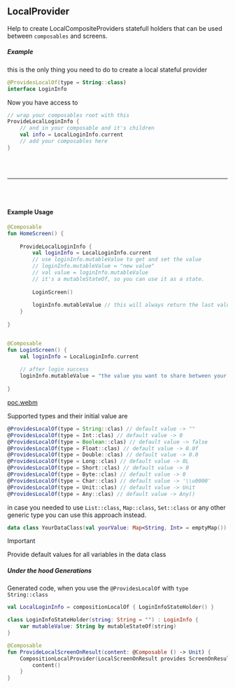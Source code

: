## LocalProvider

Help to create LocalCompositeProviders statefull holders that can be used between `composables` and screens.

##### Example

this is the only thing you need to do to create a local stateful provider

```kotlin
@ProvidesLocalOf(type = String::class)
interface LoginInfo
```

Now you have access to
```kotlin
// wrap your composables root with this
ProvideLocalLoginInfo {
    // and in your composable and it's children
    val info = LocalLoginInfo.current
    // add your composables here
}
```

<br>
<br>

---

<br>
<br>

#### Example Usage
```kotlin
@Composable
fun HomeScreen() {
    
    ProvideLocalLoginInfo {
        val loginInfo = LocalLoginInfo.current
        // use loginInfo.mutableValue to get and set the value
        // loginInfo.mutableValue = "new value" 
        // val value = loginInfo.mutableValue
        // it's a mutableStateOf, so you can use it as a state.
        
        LoginScreen()
        
        loginInfo.mutableValue // this will always return the last value you set anywhere in your tree
    }
    
}


@Composable
fun LoginScreen() {
    val loginInfo = LocalLoginInfo.current
    
    // after login success
    loginInfo.mutableValue = "the value you want to share between your screens" 
    
}
```

[poc.webm](https://github.com/user-attachments/assets/e5068beb-465d-4ca6-bb98-e86b0810d4d4)



Supported types and their initial value are

``` javascript
@ProvidesLocalOf(type = String::clas) // default value -> ""
@ProvidesLocalOf(type = Int::clas) // default value -> 0
@ProvidesLocalOf(type = Boolean::clas) // default value -> false
@ProvidesLocalOf(type = Float::clas) // default value -> 0.0f
@ProvidesLocalOf(type = Double::clas) // default value -> 0.0
@ProvidesLocalOf(type = Long::clas) // default value -> 0L
@ProvidesLocalOf(type = Short::clas) // default value -> 0
@ProvidesLocalOf(type = Byte::clas) // default value -> 0
@ProvidesLocalOf(type = Char::clas) // default value -> '\\u0000'
@ProvidesLocalOf(type = Unit::clas) // default value -> Unit
@ProvidesLocalOf(type = Any::clas) // default value -> Any()
```

in case you needed to use `List::class`, `Map::class`, `Set::class` or any other generic type
you can use this approach instead.

```kotlin
data class YourDataClass(val yourValue: Map<String, Int> = emptyMap())
```

> [!IMPORTANT]
> Provide default values for all variables in the data class

##### Under the hood Generations

Generated code, when you use the `@ProvidesLocalOf` with `type` `String::class`

```kotlin
val LocalLoginInfo = compositionLocalOf { LoginInfoStateHolder() }

class LoginInfoStateHolder(string: String = "") : LoginInfo {
    var mutableValue: String by mutableStateOf(string)
}

@Composable
fun ProvideLocalScreenOnResult(content: @Composable () -> Unit) {
    CompositionLocalProvider(LocalScreenOnResult provides ScreenOnResultStateHolder()) {
        content()
    }
}
```

